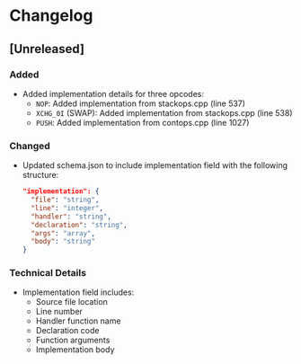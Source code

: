 # Changelog

## [Unreleased]

### Added
- Added implementation details for three opcodes:
  - `NOP`: Added implementation from stackops.cpp (line 537)
  - `XCHG_0I` (SWAP): Added implementation from stackops.cpp (line 538)
  - `PUSH`: Added implementation from contops.cpp (line 1027)

### Changed
- Updated schema.json to include implementation field with the following structure:
  ```json
  "implementation": {
    "file": "string",
    "line": "integer",
    "handler": "string",
    "declaration": "string",
    "args": "array",
    "body": "string"
  }
  ```

### Technical Details
- Implementation field includes:
  - Source file location
  - Line number
  - Handler function name
  - Declaration code
  - Function arguments
  - Implementation body 